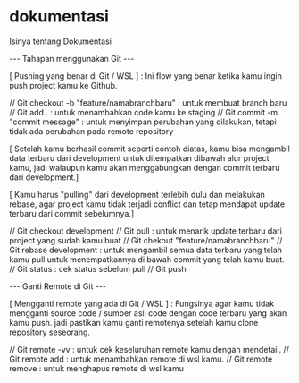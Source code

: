 # dokumentasi
Isinya tentang Dokumentasi

--- Tahapan menggunakan Git ---

[ Pushing yang benar di Git / WSL ] : Ini flow yang benar ketika kamu ingin push project kamu ke Github.

// Git checkout -b "feature/namabranchbaru" : untuk membuat branch baru
// Git add .                                : untuk menambahkan code kamu ke staging
// Git commit -m "commit message"           : untuk menyimpan perubahan yang dilakukan, tetapi tidak ada perubahan pada remote repository

[ Setelah kamu berhasil commit seperti contoh diatas, kamu bisa mengambil data terbaru dari development untuk ditempatkan dibawah alur project kamu,
jadi walaupun kamu akan menggabungkan dengan commit terbaru dari development.]

[ Kamu harus "pulling" dari development terlebih dulu dan melakukan rebase, agar project kamu tidak terjadi conflict dan tetap mendapat update terbaru dari commit sebelumnya.] 

// Git checkout development
// Git pull                                 : untuk menarik update terbaru dari project yang sudah kamu buat
// Git chekout "feature/namabranchbaru"
// Git rebase development                   : untuk mengambil semua data terbaru yang telah kamu pull untuk menempatkannya di bawah commit yang telah kamu buat.
// Git status                               : cek status sebelum pull
// Git push                                   


--- Ganti Remote di Git ---

[ Mengganti remote yang ada di Git / WSL ] : Fungsinya agar kamu tidak mengganti source code / sumber asli code dengan code terbaru yang akan kamu push.
jadi pastikan kamu ganti remotenya setelah kamu clone repository seseorang.

// Git remote -vv : untuk cek keseluruhan remote kamu dengan mendetail.
// Git remote add <nama remote> <url remote> : untuk menambahkan remote di wsl kamu.
// Git remote remove <nama remote> <url remote> : untuk menghapus remote di wsl kamu
  
  

